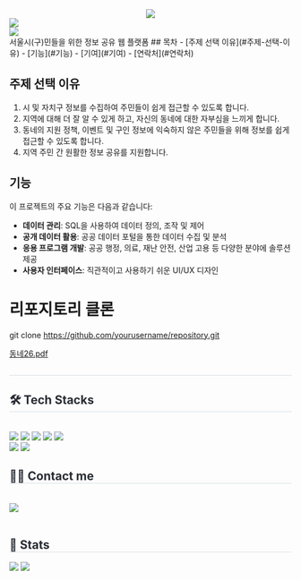 <div align= "center">
    <img src="https://capsule-render.vercel.app/api?type=rounded&color=gradient&height=180&text=동네26&animation=&fontColor=ffffff&fontSize=50" />
    </div>

<img src="https://img.shields.io/badge/Project-2088FF?style=for-the-badge&logo=GitHub Actions&logoColor=white">
<div>
        <a href="https://github.com/dlawlghks202/Team_E1I4">
             <img src="https://img.shields.io/badge/동네26-2088FF?style=for-the-badge&logo=GitHub Actions&logoColor=white">
        </a>
   </div>
<span>서울시(구)민들을 위한 정보 공유 웹 플랫폼</span>
## 목차
- [주제 선택 이유](#주제-선택-이유)
- [기능](#기능)
- [기여](#기여)
- [연락처](#연락처)

## 주제 선택 이유
1. 시 및 자치구 정보를 수집하여 주민들이 쉽게 접근할 수 있도록 합니다.
2. 지역에 대해 더 잘 알 수 있게 하고, 자신의 동네에 대한 자부심을 느끼게 합니다.
3. 동네의 지원 정책, 이벤트 및 구인 정보에 익숙하지 않은 주민들을 위해 정보를 쉽게 접근할 수 있도록 합니다.
4. 지역 주민 간 원활한 정보 공유를 지원합니다.

## 기능
이 프로젝트의 주요 기능은 다음과 같습니다:
- **데이터 관리**: SQL을 사용하여 데이터 정의, 조작 및 제어
- **공개 데이터 활용**: 공공 데이터 포털을 통한 데이터 수집 및 분석
- **응용 프로그램 개발**: 공공 행정, 의료, 재난 안전, 산업 고용 등 다양한 분야에 솔루션 제공
- **사용자 인터페이스**: 직관적이고 사용하기 쉬운 UI/UX 디자인


# 리포지토리 클론
git clone https://github.com/yourusername/repository.git

[동네26.pdf](https://github.com/user-attachments/files/16539887/26.pdf)

<div>
    <div style="text-align: left;"> 
    <h2 style="border-bottom: 1px solid #d8dee4; color: #282d33;">  </h2>  
    <div style="font-weight: 700; font-size: 15px; text-align: left; color: #282d33;">  </div> 
    </div>
    <div style="text-align: left;">
    <h2 style="border-bottom: 1px solid #d8dee4; color: #282d33;"> 🛠️ Tech Stacks </h2> <br> 
    <div style="margin: ; text-align: left;" "text-align: left;"> <img src="https://img.shields.io/badge/HTML5-E34F26?style=for-the-badge&logo=HTML5&logoColor=white">
          <img src="https://img.shields.io/badge/Javascript-F7DF1E?style=for-the-badge&logo=Javascript&logoColor=white">
          <img src="https://img.shields.io/badge/Java-007396?style=for-the-badge&logo=Java&logoColor=white">
          <img src="https://img.shields.io/badge/MySQL-4479A1?style=for-the-badge&logo=MySQL&logoColor=white">
          <img src="https://img.shields.io/badge/Spring-6DB33F?style=for-the-badge&logo=Spring&logoColor=white">
          <br/><img src="https://img.shields.io/badge/jQuery-0769AD?style=for-the-badge&logo=jQuery&logoColor=white">
          <img src="https://img.shields.io/badge/Git-F05032?style=for-the-badge&logo=Git&logoColor=white">
          </div>
    </div>
    <div style="text-align: left;">
    <h2 style="border-bottom: 1px solid #d8dee4; color: #282d33;"> 🧑‍💻 Contact me </h2> <br> 
    <div style="text-align: left;"> <a href=mailto:yi3976997@gmail.com> <img src="https://img.shields.io/badge/Gmail-EA4335?style=for-the-badge&logo=Gmail&logoColor=white&link=mailto:yi3976997@gmail.com"> </a>
          </div>  <br> 
    <div style="text-align: left;">  </div> 
    </div>
    <div style="text-align: left;"> 
    <h2 style="border-bottom: 1px solid #d8dee4; color: #282d33;"> 🏅 Stats </h2> <div style="text-align: left;"> <img src="https://github-readme-stats.vercel.app/api?username=이윤민&custom_title=이윤민's Github Stat&bg_color=180,000000,&title_color=ffffff&text_color=ffffff"
        /> <img src="https://github-readme-stats.vercel.app/api/top-langs/?username=이윤민&layout=compact&bg_color=180,000000,&title_color=ffffff&text_color=ffffff"
           /> </div> 
    </div>
    

